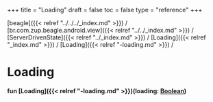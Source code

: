 +++
title = "Loading"
draft = false
toc = false
type = "reference"
+++

[beagle]({{< relref "../../../_index.md" >}}) / [br.com.zup.beagle.android.view]({{< relref "../../_index.md" >}}) / [ServerDrivenState]({{< relref "../_index.md" >}}) / [Loading]({{< relref "_index.md" >}}) / [Loading]({{< relref "-loading.md" >}}) / 



# Loading  
  
<b><b>fun [Loading]({{< relref "-loading.md" >}})(loading: [Boolean](https://kotlinlang.org/api/latest/jvm/stdlib/kotlin/-boolean/index.html))</b></b>  



